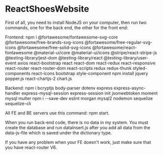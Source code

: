 # ReactShoesWebsite

First of all, you need to install NodeJS on your computer, then run two commands, one for the back end, the other for the front end:

Frontend: npm i @fortawesome/fontawesome-svg-core @fortawesome/free-brands-svg-icons @fortawesome/free-regular-svg-icons @fortawesome/free-solid-svg-icons @fortawesome/react-fontawesome @material-ui/core @material-ui/icons @stripe/react-stripe-js @testing-library/jest-dom @testing-library/react @testing-library/user-event axios react-bootstrap react react-dom react-redux react-responsive react-router react-router-dom react-scripts redux redux-thunk styled-components react-icons bootstrap style-component npm install jquery popper.js react-chartjs-2 chart.js

Backend: npm i bcryptjs body-parser dotenv express express-async-handler express-mysql-session express-session init jsonwebtoken moment mysql multer 
npm i --save-dev eslint morgan mysql2 nodemon sequelize sequelize-cli

All FE and BE servers use this command: npm start.

When you run back-end code, there is no data in my system. You must create the database and run dataInsert.js after you add all data from the data-js-file which is saved under the dictionary type.

If you have any problem when your FE doesn't work, just make sure that you have react-router V6.
